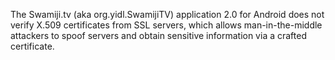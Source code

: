 The Swamiji.tv (aka org.yidl.SwamijiTV) application 2.0 for Android does not verify X.509 certificates from SSL servers, which allows man-in-the-middle attackers to spoof servers and obtain sensitive information via a crafted certificate.